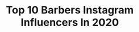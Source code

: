 ---
title: Top 10 Barbers Instagram Influencers In 2020
description: >-
  Find top barbers Instagram influencers in 2020. Most popular hashtags: #barberlife #barbershop #thebarberpost #barber.
platform: Instagram
profiles:
  - username: "mani.rad46"
    fullname: >-
      ⚜️﷽⚜️
    location: "Iran"
    followers: 11423
    engagement: 3358
    commentsToLikes: 0.081189
    avatar: "https://scontent-ams4-1.cdninstagram.com/v/t51.2885-19/s320x320/82299376_507681456547286_4407090625602650112_n.jpg?_nc_ht=scontent-ams4-1.cdninstagram.com&_nc_ohc=EvGR46tjI2wAX_Rv2v_&oh=b323575fbdf2b6e32cda28cf86344613&oe=5EB7B10C"
    verified: false
    hashtags: ""
  - username: "thebritwilliams"
    fullname: >-
      Brittany Williams
    location: "United States"
    followers: 13782
    engagement: 1130
    commentsToLikes: 0.129741
    avatar: "https://scontent-lhr8-1.cdninstagram.com/v/t51.2885-19/s320x320/11875446_1659778837611156_1176252095_a.jpg?_nc_ht=scontent-lhr8-1.cdninstagram.com&_nc_ohc=_kLcQjHmv-MAX9Y2gaE&oh=b78c222ee3361cb8d8173761b344af3c&oe=5EB96B52"
    verified: false
    hashtags: ""
  - username: "trinity_whiteside"
    fullname: >-
      Trinity Whiteside
    location: ""
    followers: 9475
    engagement: 1202
    commentsToLikes: 0.080410
    avatar: "https://scontent-ber1-1.cdninstagram.com/v/t51.2885-19/s320x320/89298676_189174522502881_7944387950710620160_n.jpg?_nc_ht=scontent-ber1-1.cdninstagram.com&_nc_ohc=zaZlpwt_IIgAX8Hc7tQ&oh=9ba0274f3bc414d46b13125e612f57d2&oe=5EB03C7B"
    verified: false
    hashtags: "#sistasonbet, #mood, #trinitywhiteside, #liloandstitch"
  - username: "jon_roth_"
    fullname: >-
      Jon Roth
    location: "Canada"
    followers: 3366
    engagement: 2107
    commentsToLikes: 0.151001
    avatar: "https://scontent-ams4-1.cdninstagram.com/v/t51.2885-19/s320x320/27573410_328407280896786_3527617181787357184_n.jpg?_nc_ht=scontent-ams4-1.cdninstagram.com&_nc_ohc=x6l2OYhwAugAX-ydXd5&oh=f7557a5475e17c9b808cf68c9a8aa5d5&oe=5EB8A02B"
    verified: false
    hashtags: "#wishicouldgo, #downsyndromeawarenessmonth, #kaiocean, #homieswithextrachromies"
  - username: "gl3isi"
    fullname: >-
      𝕲𝖑𝖊𝖎𝖘𝖎
    location: "Brazil"
    followers: 4595
    engagement: 3260
    commentsToLikes: 0.072044
    avatar: "https://scontent-ssn1-1.cdninstagram.com/v/t51.2885-19/s320x320/89469912_599616337560391_8042781738746773504_n.jpg?_nc_ht=scontent-ssn1-1.cdninstagram.com&_nc_ohc=ACskyXLMIxgAX_EjZvf&oh=5baed09a51070c23696dc323a63f9ef0&oe=5E94D1D1"
    verified: false
    hashtags: ""
  - username: "dioubarbeiro"
    fullname: >-
      Diou
    location: "Brazil"
    followers: 19860
    engagement: 939
    commentsToLikes: 0.034035
    avatar: "https://scontent-amt2-1.cdninstagram.com/v/t51.2885-19/s320x320/30603496_428426770940072_4035768910199390208_n.jpg?_nc_ht=scontent-amt2-1.cdninstagram.com&_nc_ohc=marB0DDik7cAX_bbV3O&oh=cd3cb8d737d2576abd10cac88a88fe17&oe=5EBA6F2F"
    verified: false
    hashtags: "#brasilbarbers, #dilblack, #maiortorcidadomundo, #mengao"
  - username: "xbigwesx"
    fullname: >-
      WES STAUCET
    location: "United States"
    followers: 34045
    engagement: 352
    commentsToLikes: 0.061196
    avatar: "https://scontent-ams4-1.cdninstagram.com/v/t51.2885-19/s320x320/60724989_405751480019670_7125291074083356672_n.jpg?_nc_ht=scontent-ams4-1.cdninstagram.com&_nc_ohc=CNLlMkx5t0gAX8yMJf5&oh=b78ec6ebed90577b936d407f6f2d6fa1&oe=5EBA6D06"
    verified: false
    hashtags: "#beards, #thebarberpost, #menshair, #modernsalon"
  - username: "gabriell_boss"
    fullname: >-
      Gabriell Boss
    location: "Portugal"
    followers: 16413
    engagement: 1033
    commentsToLikes: 0.032084
    avatar: "https://scontent-lhr8-1.cdninstagram.com/v/t51.2885-19/s320x320/53337078_367697697162190_2836807331864379392_n.jpg?_nc_ht=scontent-lhr8-1.cdninstagram.com&_nc_ohc=1OFTCDNlWfgAX9yC_6i&oh=5a6eee5b651ee2feae8dc010625140bd&oe=5EBAA0B6"
    verified: false
    hashtags: "#hair, #newphoto, #style, #quarantine"
  - username: "bbflow_"
    fullname: >-
      
    location: "Spain"
    followers: 8861
    engagement: 1315
    commentsToLikes: 0.033260
    avatar: "https://scontent-lht6-1.cdninstagram.com/v/t51.2885-19/s320x320/87639342_767371167087499_6471458594771435520_n.jpg?_nc_ht=scontent-lht6-1.cdninstagram.com&_nc_ohc=p1QDgw4nJVcAX8Fggbv&oh=ccb0c5f1839d3198068c4d966a543bb4&oe=5EB770E8"
    verified: false
    hashtags: "#top, #welovegod, #russia, #tbt"
  - username: "tailorfade"
    fullname: >-
      Trevor Moots ✪
    location: "United States"
    followers: 43992
    engagement: 270
    commentsToLikes: 0.117789
    avatar: "https://scontent-ams4-1.cdninstagram.com/v/t51.2885-19/s320x320/84792597_1075260792821395_6984097829568380928_n.jpg?_nc_ht=scontent-ams4-1.cdninstagram.com&_nc_ohc=yLYr0z8gwUAAX8yM2Hx&oh=8c55daed435308da884d28bf40fec4be&oe=5EB95B64"
    verified: false
    hashtags: "#sharpfade, #licensedtocreate, #hairstyles, #reflection"
---